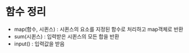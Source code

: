 # 함수 정리

- map(함수, 시퀸스) : 시퀸스의 요소를 지정된 함수로 처리하고 map객체로 반환
- sum(시퀸스) : 입력받은 시퀸스의 모든 합을 반환
- input() : 입력값을 받음